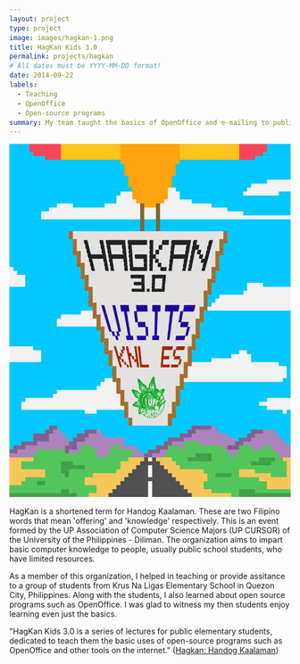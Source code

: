 ```yaml
---
layout: project
type: project
image: images/hagkan-1.png
title: HagKan Kids 3.0
permalink: projects/hagkan
# All dates must be YYYY-MM-DD format!
date: 2014-09-22
labels:
  - Teaching
  - OpenOffice
  - Open-source programs
summary: My team taught the basics of OpenOffice and e-mailing to public school students.
---
```

<img class="ui medium left floated image" src="../images/hagkan.png">

HagKan is a shortened term for Handog Kaalaman. These are two Filipino words that mean 'offering' and 'knowledge' respectively. This is an event formed by the UP Association of Computer Science Majors (UP CURSOR) of the University of the Philippines - Diliman. The organization aims to impart basic computer knowledge to people, usually public school students, who have limited resources.

As a member of this organization, I helped in teaching or provide assitance to a group of students from Krus Na Ligas Elementary School in Quezon City, Philippines. Along with the students, I also learned about open source programs such as OpenOffice. I was glad to witness my then students enjoy learning even just the basics.

"HagKan Kids 3.0 is a series of lectures for public elementary students, dedicated to teach them the basic uses of open-source programs such as OpenOffice and other tools on the internet." (<a href="https://www.facebook.com/HandogKaalaman/">Hagkan: Handog Kaalaman</a>)
